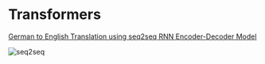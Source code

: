 # Transformers

<ins>German to English Translation using seq2seq RNN Encoder-Decoder Model</ins>

![seq2seq](https://github.com/netgvarun2012/portfolio/assets/93938450/9ec8a368-e96b-49d2-88bb-999b82f8212a)

